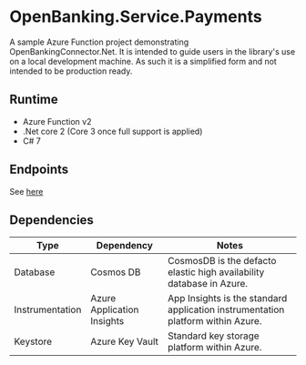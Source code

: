 # OpenBanking.Service.Payments

A sample Azure Function project demonstrating OpenBankingConnector.Net. It is intended to guide users in the library's use on a local development machine. As such it is a simplified form and not intended to be production ready.

## Runtime

* Azure Function v2
* .Net core 2  (Core 3 once full support is applied)
* C# 7

## Endpoints

See [here](Suggested_API_endpoints.md)

## Dependencies
| Type | Dependency | Notes |
| -- | -- | -- | 
| Database | Cosmos DB | CosmosDB is the defacto elastic high availability database in Azure. 
| Instrumentation | Azure Application Insights | App Insights is the standard application instrumentation platform within Azure.
| Keystore | Azure Key Vault | Standard key storage platform within Azure.
